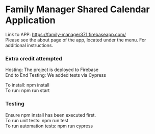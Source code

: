 # Family Manager Shared Calendar Application
Link to APP: https://family-manager371.firebaseapp.com/<br>
Please see the about page of the app, located under the menu. For additional instructions.

### Extra credit attempted
Hosting: The project is deployed to Firebase<br>
End to End Testing: We added tests via Cypress

To install: npm install<br>
To run: npm run start

### Testing
Ensure npm install has been executed first.<br>
To run unit tests: npm run test<br>
To run automation tests: npm run cypress

